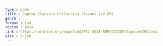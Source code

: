 ```yaml
---
type : game
title : Capcom Classics Collection (Japan) (v2.00)
genre : 
format : iso
region : asia
link : https://archive.org/download/PS2-ASIA-ROMS321COM/Capcom%20Classics%20Collection%20%28Japan%29%20%28v2.00%29.7z
size : 2.1GB
---
```

